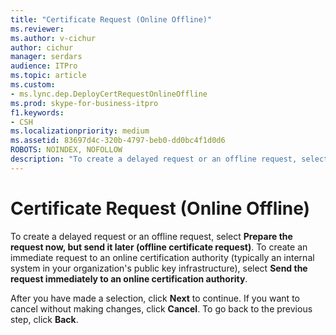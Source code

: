 ```yaml
---
title: "Certificate Request (Online Offline)"
ms.reviewer: 
ms.author: v-cichur
author: cichur
manager: serdars
audience: ITPro
ms.topic: article
ms.custom:
- ms.lync.dep.DeployCertRequestOnlineOffline
ms.prod: skype-for-business-itpro
f1.keywords:
- CSH
ms.localizationpriority: medium
ms.assetid: 83697d4c-320b-4797-beb0-dd0bc4f1d0d6
ROBOTS: NOINDEX, NOFOLLOW
description: "To create a delayed request or an offline request, select Prepare the request now, but send it later (offline certificate request). To create an immediate request to an online certification authority (typically an internal system in your organization's public key infrastructure), select Send the request immediately to an online certification authority."
---
```


# Certificate Request (Online Offline)
 
To create a delayed request or an offline request, select **Prepare the request now, but send it later (offline certificate request)**. To create an immediate request to an online certification authority (typically an internal system in your organization's public key infrastructure), select **Send the request immediately to an online certification authority**.
  
After you have made a selection, click **Next** to continue. If you want to cancel without making changes, click **Cancel**. To go back to the previous step, click **Back**.
  

